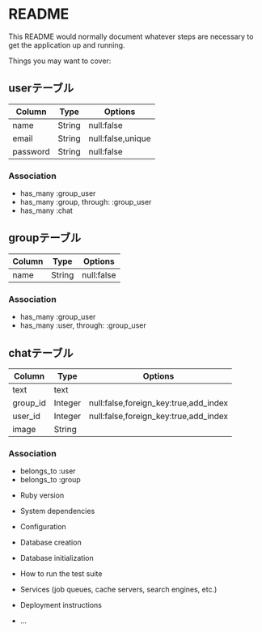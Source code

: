 # README

This README would normally document whatever steps are necessary to get the
application up and running.

Things you may want to cover:

## userテーブル
|Column|Type|Options|
|------|----|-------|
|name|String|null:false|
|email|String|null:false,unique|
|password|String|null:false|

### Association
- has_many :group_user
- has_many :group, through: :group_user
- has_many :chat

## groupテーブル
|Column|Type|Options|
|------|----|-------|
|name|String|null:false|

### Association
- has_many :group_user
- has_many :user, through: :group_user


## chatテーブル
|Column|Type|Options|
|------|----|-------|
|text|text||
|group_id|Integer|null:false,foreign_key:true,add_index|
|user_id|Integer|null:false,foreign_key:true,add_index|
|image|String||

### Association
- belongs_to :user
- belongs_to :group

* Ruby version

* System dependencies

* Configuration

* Database creation

* Database initialization

* How to run the test suite

* Services (job queues, cache servers, search engines, etc.)

* Deployment instructions

* ...
